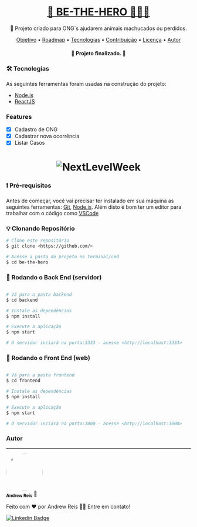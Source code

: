 <h1 align="center">
    <a href="https://pt-br.reactjs.org/">🦸 BE-THE-HERO 🦸🏾‍♂️</a>
</h1>
<p align="center">🐶 Projeto criado para ONG´s ajudarem animais machucados ou perdidos.</p>

<p align="center">
 <a href="#objetivo">Objetivo</a> •
 <a href="#roadmap">Roadmap</a> • 
 <a href="#tecnologias">Tecnologias</a> • 
 <a href="#contribuicao">Contribuição</a> • 
 <a href="#licenc-a">Licença</a> • 
 <a href="#autor">Autor</a>
</p>

<h4 align="center"> 
	🚀  Projeto finalizado.  🚀
</h4>

### 🛠 Tecnologias

As seguintes ferramentas foram usadas na construção do projeto:

- [Node.js](https://nodejs.org/en/)
- [ReactJS](https://pt-br.reactjs.org/)

### Features

- [x] Cadastro de ONG
- [x] Cadastrar nova ocorrência
- [x] Listar Casos

<h1 align="center">
  <img alt="NextLevelWeek" title="#NextLevelWeek" src="./assets/banner.png" />
</h1>

### ❗ Pré-requisitos

Antes de começar, você vai precisar ter instalado em sua máquina as seguintes ferramentas:
[Git](https://git-scm.com), [Node.js](https://nodejs.org/en/). 
Além disto é bom ter um editor para trabalhar com o código como [VSCode](https://code.visualstudio.com/)

### 💡 Clonando Repositório

```bash
# Clone este repositório
$ git clone <https://github.com/>

# Acesse a pasta do projeto no terminal/cmd
$ cd be-the-hero
```

### 🎲 Rodando o Back End (servidor)

```bash

# Vá para a pasta backend
$ cd backend

# Instale as dependências
$ npm install

# Execute a aplicação
$ npm start

# O servidor inciará na porta:3333 - acesse <http://localhost:3333>
```

### 🎲 Rodando o Front End (web)

```bash

# Vá para a pasta frontend
$ cd frontend

# Instale as dependências
$ npm install

# Execute a aplicação
$ npm start

# O servidor inciará na porta:3000 - acesse <http://localhost:3000>
```

### Autor
---

 <img style="border-radius: 50%;" src="https://avatars3.githubusercontent.com/u/60078687?s=460&u=83742fab7b35f433986c6fbe25df935441b6a743&v=4" width="100px;" alt=""/>
 <br />
 <sub><b>Andrew Reis</b></sub></a> 🚀


Feito com ❤️ por Andrew Reis 👋🏽 Entre em contato!

 [![Linkedin Badge](https://img.shields.io/badge/-Andrew?style=flat-square&logo=Linkedin&logoColor=white&link=https://www.linkedin.com/in/andrew-reis/)](linkedin.com/in/andrew-reis) 

